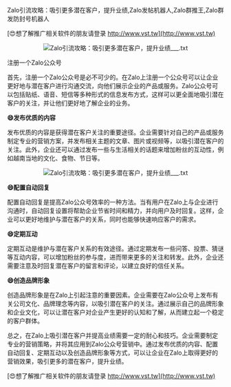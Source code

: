 Zalo引流攻略：吸引更多潜在客户，提升业绩,Zalo发帖机器人,Zalo群推王,Zalo群发防封号机器人

[😍想了解推广相关软件的朋友请登录 http://www.vst.tw](http://www.vst.tw)

 <center><img src="https://vst.tw/MP4/tuiguang/png/2.png" alt="Zalo引流攻略：吸引更多潜在客户，提升业绩___.txt"></center>

注册一个Zalo公众号

首先，注册一个Zalo公众号是必不可少的。在Zalo上注册一个公众号可以让企业更好地与潜在客户进行沟通交流，向他们展示企业的产品或服务。Zalo公众号可以包括贴纸、语音、短信等多种形式的信息发布方式，这样可以更全面地吸引潜在客户的关注，并让他们更好地了解企业的业务。

**😄发布优质的内容**

发布优质的内容是获得潜在客户关注的重要途径。企业需要针对自己的产品或服务制定专业的营销方案，并发布相关主题的文章、图片或视频等，以吸引潜在客户的关注。此外，企业还可以通过发布一些与生活相关的话题来增加粉丝的互动性，例如越南当地的文化、食物、节日等。

 <center><img src="https://vst.tw/MP4/tuiguang/png/3.png" alt="Zalo引流攻略：吸引更多潜在客户，提升业绩___.txt"></center>

**😄配置自动回复**

配置自动回复是提高Zalo公众号效率的一种方法。当有用户在Zalo上与企业进行沟通时，自动回复设置将帮助企业节省时间和精力，并向用户及时回复。这样，企业可以更好地维护与潜在客户的关系，同时也能够快速响应客户的需求。

**😄定期互动**

定期互动是维护与潜在客户关系的有效途径。通过定期发布一些问答、投票、猜谜等互动内容，可以增加粉丝的参与度，进而带来更多的关注和转发。此外，企业还需要注意及时回复潜在客户的留言和评论，以建立良好的信任关系。

**😄创造品牌形象**

创造品牌形象是在Zalo上引起注意的重要因素。企业需要在Zalo公众号上发布有关公司文化、品牌理念等内容，以吸引潜在客户的关注。通过展示自己的品牌形象和企业文化，可以让潜在客户对企业产生更好的认知和了解，从而建立起一个稳定的客户群体。

总之，在Zalo上吸引潜在客户并提高业绩需要一定的耐心和技巧。企业需要制定专业的营销策略，并将其应用到Zalo公众号营销中。通过发布优质的内容、配置自动回复、定期互动以及创造品牌形象等方式，可以让企业在Zalo上取得更好的营销效果，吸引更多的潜在客户，提升业绩。

[😍想了解推广相关软件的朋友请登录 http://www.vst.tw](http://www.vst.tw)



